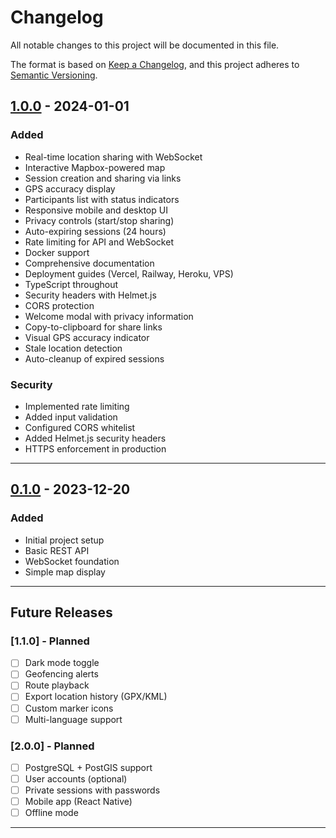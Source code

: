 # Changelog

All notable changes to this project will be documented in this file.

The format is based on [Keep a Changelog](https://keepachangelog.com/en/1.0.0/),
and this project adheres to [Semantic Versioning](https://semver.org/spec/v2.0.0.html).

## [1.0.0] - 2024-01-01

### Added
- Real-time location sharing with WebSocket
- Interactive Mapbox-powered map
- Session creation and sharing via links
- GPS accuracy display
- Participants list with status indicators
- Responsive mobile and desktop UI
- Privacy controls (start/stop sharing)
- Auto-expiring sessions (24 hours)
- Rate limiting for API and WebSocket
- Docker support
- Comprehensive documentation
- Deployment guides (Vercel, Railway, Heroku, VPS)
- TypeScript throughout
- Security headers with Helmet.js
- CORS protection
- Welcome modal with privacy information
- Copy-to-clipboard for share links
- Visual GPS accuracy indicator
- Stale location detection
- Auto-cleanup of expired sessions

### Security
- Implemented rate limiting
- Added input validation
- Configured CORS whitelist
- Added Helmet.js security headers
- HTTPS enforcement in production

---

## [0.1.0] - 2023-12-20

### Added
- Initial project setup
- Basic REST API
- WebSocket foundation
- Simple map display

---

## Future Releases

### [1.1.0] - Planned
- [ ] Dark mode toggle
- [ ] Geofencing alerts
- [ ] Route playback
- [ ] Export location history (GPX/KML)
- [ ] Custom marker icons
- [ ] Multi-language support

### [2.0.0] - Planned
- [ ] PostgreSQL + PostGIS support
- [ ] User accounts (optional)
- [ ] Private sessions with passwords
- [ ] Mobile app (React Native)
- [ ] Offline mode

---

[1.0.0]: https://github.com/yourusername/live-location-sharing/releases/tag/v1.0.0
[0.1.0]: https://github.com/yourusername/live-location-sharing/releases/tag/v0.1.0


